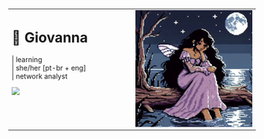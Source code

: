 <table style="border: none; width: 100%;">
  <tr>
    <td style="width: 50%; vertical-align: top; border: none;">
        <h1>&#x1FABD; Giovanna </h1>
      <p> | learning 
        <br> | she/her [pt-br + eng]
        <br> | network analyst
      </p>
      <img height="180em" src="https://github-readme-stats.vercel.app/api/top-langs/?username=g1nyx&layout=compact&langs_count=7&theme=dracula" />
    </td>
    <td style="width: 50%; vertical-align: top; border: none;">
      <img src="pixelfairy.jpeg" alt="pixelfairy" />
    </td>
  </tr>
</table>
